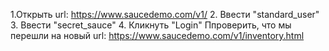 1.Открыть url: https://www.saucedemo.com/v1/
2. Ввести "standard_user"
3. Ввести "secret_sauce"
4. Кликнуть "Login"
Ппроверить, что мы перешли на новый url: https://www.saucedemo.com/v1/inventory.html